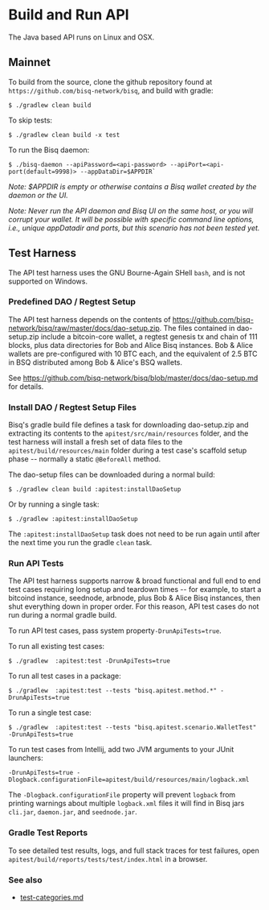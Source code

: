 # Build and Run API

The Java based API runs on Linux and OSX.

## Mainnet

To build from the source, clone the github repository found at `https://github.com/bisq-network/bisq`,
and build with gradle:

    $ ./gradlew clean build

To skip tests:

    $ ./gradlew clean build -x test

To run the Bisq daemon:

    $ ./bisq-daemon --apiPassword=<api-password> --apiPort=<api-port(default=9998)> --appDataDir=$APPDIR`

_Note: $APPDIR is empty or otherwise contains a Bisq wallet created by the daemon or the UI._

_Note: Never run the API daemon and Bisq UI on the same host, or you will corrupt your wallet.  It will be possible
with specific command line options, i.e., unique appDatadir and ports, but this scenario has not been tested yet._

## Test Harness

The API test harness uses the GNU Bourne-Again SHell `bash`, and is not supported on Windows.

### Predefined DAO / Regtest Setup

The API test harness depends on the contents of https://github.com/bisq-network/bisq/raw/master/docs/dao-setup.zip.
The files contained in dao-setup.zip include a bitcoin-core wallet, a regtest genesis tx and chain of 111 blocks, plus
data directories for Bob and Alice Bisq instances.  Bob & Alice wallets are pre-configured with 10 BTC each, and the
equivalent of 2.5 BTC in BSQ distributed among Bob & Alice's BSQ wallets.

See https://github.com/bisq-network/bisq/blob/master/docs/dao-setup.md for details.

### Install DAO / Regtest Setup Files

Bisq's gradle build file defines a task for downloading dao-setup.zip and extracting its contents to the
`apitest/src/main/resources` folder, and the test harness will install a fresh set of data files to the
`apitest/build/resources/main` folder during a test case's scaffold setup phase -- normally a static `@BeforeAll` method.

The dao-setup files can be downloaded during a normal build:

    $ ./gradlew clean build :apitest:installDaoSetup

Or by running a single task:

    $ ./gradlew :apitest:installDaoSetup

The `:apitest:installDaoSetup` task does not need to be run again until after the next time you run the gradle `clean` task.

### Run API Tests

The API test harness supports narrow & broad functional and full end to end test cases requiring
long setup and teardown times -- for example, to start a bitcoind instance, seednode, arbnode, plus Bob & Alice
Bisq instances, then shut everything down in proper order.  For this reason, API test cases do not run during a normal
gradle build.

To run API test cases, pass system property`-DrunApiTests=true`.

To run all existing test cases:

    $ ./gradlew  :apitest:test -DrunApiTests=true

To run all test cases in a package:

    $ ./gradlew  :apitest:test --tests "bisq.apitest.method.*" -DrunApiTests=true

To run a single test case:

    $ ./gradlew  :apitest:test --tests "bisq.apitest.scenario.WalletTest" -DrunApiTests=true

To run test cases from Intellij, add two JVM arguments to your JUnit launchers:

    -DrunApiTests=true -Dlogback.configurationFile=apitest/build/resources/main/logback.xml

The `-Dlogback.configurationFile` property will prevent `logback` from printing warnings about multiple `logback.xml`
files it will find in Bisq jars `cli.jar`, `daemon.jar`, and `seednode.jar`.

### Gradle Test Reports

To see detailed test results, logs, and full stack traces for test failures, open
`apitest/build/reports/tests/test/index.html` in a browser.

### See also

 - [test-categories.md](test-categories.md)

